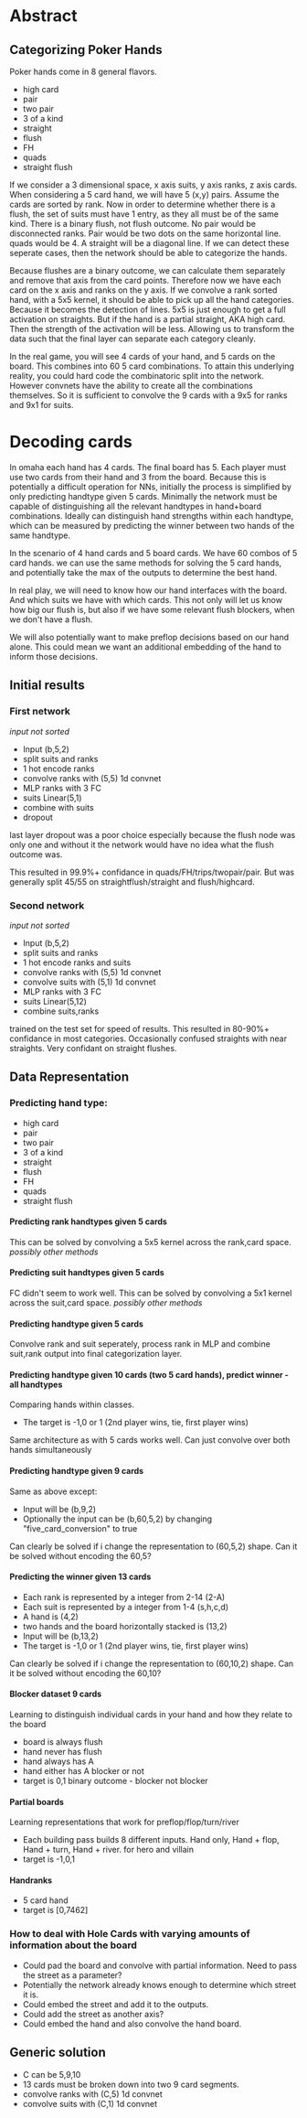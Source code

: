 # Abstract

## Categorizing Poker Hands

Poker hands come in 8 general flavors.

- high card
- pair
- two pair
- 3 of a kind
- straight
- flush
- FH
- quads
- straight flush

If we consider a 3 dimensional space, x axis suits, y axis ranks, z axis cards. When considering a 5 card hand, we will have 5 (x,y) pairs. Assume the cards are sorted by rank. Now in order to determine whether there is a flush, the set of suits must have 1 entry, as they all must be of the same kind. There is a binary flush, not flush outcome. No pair would be disconnected ranks. Pair would be two dots on the same horizontal line. quads would be 4. A straight will be a diagonal line. If we can detect these seperate cases, then the network should be able to categorize the hands. 

Because flushes are a binary outcome, we can calculate them separately and remove that axis from the card points. Therefore now we have each card on the x axis and ranks on the y axis. If we convolve a rank sorted hand, with a 5x5 kernel, it should be able to pick up all the hand categories. Because it becomes the detection of lines. 5x5 is just enough to get a full activation on straights. But if the hand is a partial straight, AKA high card. Then the strength of the activation will be less. Allowing us to transform the data such that the final layer can separate each category cleanly.

In the real game, you will see 4 cards of your hand, and 5 cards on the board. This combines into 60 5 card combinations. To attain this underlying reality, you could hard code the combinatoric split into the network. However convnets have the ability to create all the combinations themselves. So it is sufficient to convolve the 9 cards with a 9x5 for ranks and 9x1 for suits.

# Decoding cards

In omaha each hand has 4 cards. The final board has 5. Each player must use two cards from their hand and 3 from the board. Because this is potentially a difficult operation for NNs, initially the process is simplified by only predicting handtype given 5 cards. Minimally the network must be capable of distinguishing all the relevant handtypes in hand+board combinations. Ideally can distinguish hand strengths within each handtype, which can be measured by predicting the winner between two hands of the same handtype. 

In the scenario of 4 hand cards and 5 board cards. We have 60 combos of 5 card hands. we can use the same methods for solving the 5 card hands, and potentially take the max of the outputs to determine the best hand.

In real play, we will need to know how our hand interfaces with the board. And which suits we have with which cards. This not only will let us know how big our flush is, but also if we have some relevant flush blockers, when we don't have a flush.

We will also potentially want to make preflop decisions based on our hand alone. This could mean we want an additional embedding of the hand to inform those decisions.

## Initial results

### First network

*input not sorted*

- Input (b,5,2)
- split suits and ranks
- 1 hot encode ranks
- convolve ranks with (5,5) 1d convnet
- MLP ranks with 3 FC
- suits Linear(5,1)
- combine with suits
- dropout

last layer dropout was a poor choice especially because the flush node was only one and without it the network would have no idea what the flush outcome was.

This resulted in 99.9%+ confidance in quads/FH/trips/twopair/pair. But was generally split 45/55 on straightflush/straight and flush/highcard. 

### Second network

*input not sorted*

- Input (b,5,2)
- split suits and ranks
- 1 hot encode ranks and suits
- convolve ranks with (5,5) 1d convnet
- convolve suits with (5,1) 1d convnet
- MLP ranks with 3 FC
- suits Linear(5,12)
- combine suits,ranks

trained on the test set for speed of results.
This resulted in 80-90%+ confidance in most categories. Occasionally confused straights with near straights. Very confidant on straight flushes. 

## Data Representation

### Predicting hand type:

- high card
- pair
- two pair
- 3 of a kind
- straight
- flush
- FH
- quads
- straight flush

#### Predicting rank handtypes given 5 cards

This can be solved by convolving a 5x5 kernel across the rank,card space.
*possibly other methods*

#### Predicting suit handtypes given 5 cards

FC didn't seem to work well.
This can be solved by convolving a 5x1 kernel across the suit,card space.
*possibly other methods*

#### Predicting handtype given 5 cards

Convolve rank and suit seperately, process rank in MLP and combine suit,rank output into final categorization layer.

#### Predicting handtype given 10 cards (two 5 card hands), predict winner - all handtypes

Comparing hands within classes.
- The target is -1,0 or 1 (2nd player wins, tie, first player wins)

Same architecture as with 5 cards works well. Can just convolve over both hands simultaneously

#### Predicting handtype given 9 cards
Same as above except:
- Input will be (b,9,2)
- Optionally the input can be (b,60,5,2) by changing "five_card_conversion" to true

Can clearly be solved if i change the representation to (60,5,2) shape.
Can it be solved without encoding the 60,5?

#### Predicting the winner given 13 cards
- Each rank is represented by a integer from 2-14 (2-A)
- Each suit is represented by a integer from 1-4 (s,h,c,d)
- A hand is (4,2)
- two hands and the board horizontally stacked is (13,2)
- Input will be (b,13,2)
- The target is -1,0 or 1 (2nd player wins, tie, first player wins)

Can clearly be solved if i change the representation to (60,10,2) shape.
Can it be solved without encoding the 60,10?

#### Blocker dataset 9 cards

Learning to distinguish individual cards in your hand and how they relate to the board

- board is always flush
- hand never has flush
- hand always has A
- hand either has A blocker or not
- target is 0,1 binary outcome - blocker not blocker

#### Partial boards

Learning representations that work for preflop/flop/turn/river

- Each building pass builds 8 different inputs. Hand only, Hand + flop, Hand + turn, Hand + river. for hero and villain
- target is -1,0,1

#### Handranks

- 5 card hand
- target is [0,7462]

### How to deal with Hole Cards with varying amounts of information about the board

- Could pad the board and convolve with partial information. Need to pass the street as a parameter?
- Potentially the network already knows enough to determine which street it is.
- Could embed the street and add it to the outputs.
- Could add the street as another axis? 
- Could embed the hand and also convolve the hand board.

## Generic solution

- C can be 5,9,10
- 13 cards must be broken down into two 9 card segments.
- convolve ranks with (C,5) 1d convnet
- convolve suits with (C,1) 1d convnet

